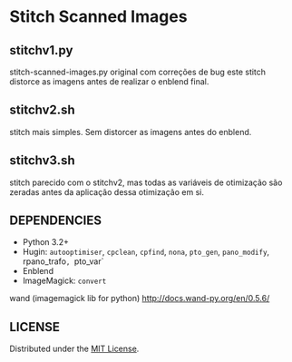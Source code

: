 # Stitch Scanned Images

## stitchv1.py

stitch-scanned-images.py original com correções de bug
este stitch distorce as imagens antes de realizar o enblend final.

## stitchv2.sh

stitch mais simples. Sem distorcer as imagens antes do enblend.

## stitchv3.sh

stitch parecido com o stitchv2, mas todas as variáveis de otimização são zeradas antes da aplicação dessa otimização em si.

## DEPENDENCIES

- Python 3.2+
- Hugin: `autooptimiser`, `cpclean`, `cpfind`, `nona`, `pto_gen`,
`pano_modify`, rpano_trafo`, `pto_var`
- Enblend
- ImageMagick: `convert`

wand (imagemagick lib for python) http://docs.wand-py.org/en/0.5.6/

## LICENSE

Distributed under the [MIT License](http://www.opensource.org/licenses/MIT).

